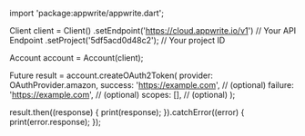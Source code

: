 import 'package:appwrite/appwrite.dart';

Client client = Client()
  .setEndpoint('https://cloud.appwrite.io/v1') // Your API Endpoint
  .setProject('5df5acd0d48c2'); // Your project ID

Account account = Account(client);

Future result = account.createOAuth2Token(
  provider: OAuthProvider.amazon,
  success: 'https://example.com', // (optional)
  failure: 'https://example.com', // (optional)
  scopes: [], // (optional)
);

result.then((response) {
  print(response);
}).catchError((error) {
  print(error.response);
});

